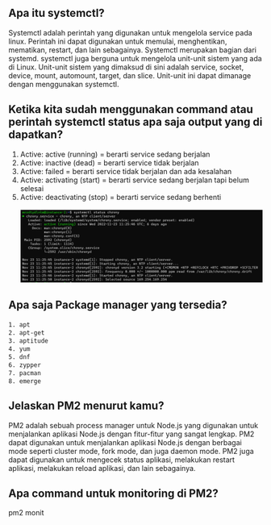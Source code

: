 ## Apa itu systemctl?

Systemctl adalah perintah yang digunakan untuk mengelola service pada linux. Perintah ini dapat digunakan untuk memulai, menghentikan, mematikan, restart, dan lain sebagainya. Systemctl merupakan bagian dari systemd. systemctl juga berguna untuk mengelola unit-unit sistem yang ada di Linux. Unit-unit sistem yang dimaksud di sini adalah service, socket, device, mount, automount, target, dan slice. Unit-unit ini dapat dimanage dengan menggunakan systemctl.

## Ketika kita sudah menggunakan command atau perintah systemctl status apa saja output yang di dapatkan?

1. Active: active (running) = berarti service sedang berjalan
2. Active: inactive (dead) = berarti service tidak berjalan
3. Active: failed = berarti service tidak berjalan dan ada kesalahan
4. Active: activating (start) = berarti service sedang berjalan tapi belum selesai
5. Active: deactivating (stop) = berarti service sedang berhenti
   <br>
   <br>
   ![alt text](gambar1.png)

## Apa saja Package manager yang tersedia?

    1. apt
    2. apt-get
    3. aptitude
    4. yum
    5. dnf
    6. zypper
    7. pacman
    8. emerge

## Jelaskan PM2 menurut kamu?

PM2 adalah sebuah process manager untuk Node.js yang digunakan untuk menjalankan aplikasi Node.js dengan fitur-fitur yang sangat lengkap. PM2 dapat digunakan untuk menjalankan aplikasi Node.js dengan berbagai mode seperti cluster mode, fork mode, dan juga daemon mode. PM2 juga dapat digunakan untuk mengecek status aplikasi, melakukan restart aplikasi, melakukan reload aplikasi, dan lain sebagainya.

## Apa command untuk monitoring di PM2?

pm2 monit
